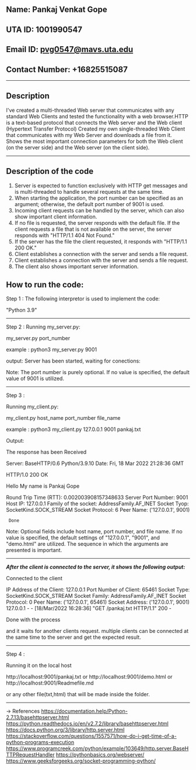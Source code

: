 ## Name: Pankaj Venkat Gope
## UTA ID: 1001990547
## Email ID: pvg0547@mavs.uta.edu
## Contact Number: +16825515087


*****************************************************************************************************************************************
## Description
I've created a multi-threaded Web server that communicates with any standard Web Clients and tested the functionality with a web browser.HTTP is a text-based protocol that connects the Web server and the Web client (Hypertext Transfer Protocol) 
Created my own single-threaded Web Client that communicates with my Web Server and downloads a file from it. 
Shows the most important connection parameters for both the Web client (on the server side) and the Web server (on the client side).

*****************************************************************************************************************************************

## Description of the code
1. Server is expected to function exclusively with HTTP get messages and is multi-threaded to handle several requests at the same time. 
2. When starting the application, the port number can be specified as an argument; otherwise, the default port number of 9001 is used. 
3. Incoming client requests can be handled by the server, which can also show important client information. 
4. If no file is requested, the server responds with the default file. If the client requests a file that is not available on the server, the server responds with "HTTP/1.1 404 Not Found." 
5. If the server has the file the client requested, it responds with "HTTP/1.1 200 OK." 
6. Client establishes a connection with the server and sends a file request.
7. Client establishes a connection with the server and sends a file request. 
8. The client also shows important server information.


## How to run the code:

Step 1 : The following interpretor is used to implement the code: 

"Python 3.9"

*****************************************************************************************************************************************

Step 2 :
Running my_server.py:

my_server.py port_number

example : python3 my_server.py 9001

output: Server has been started, waiting for conections:


Note: The port number is purely optional. If no value is specified, the default value of 9001 is utilized.

*****************************************************************************************************************************************

Step 3 :

Running my_client.py:

my_client.py host_name port_number file_name

example : python3 my_client.py 127.0.0.1 9001 pankaj.txt

Output:
   
   The response has been Received

Server: BaseHTTP/0.6 Python/3.9.10
Date: Fri, 18 Mar 2022 21:28:36 GMT


HTTP/1.0
200 OK

Hello My name is Pankaj Gope

Round Trip Time (RTT): 0.002003908157348633
Server Port Number: 9001
Host IP: 127.0.0.1
Family of the socket: AddressFamily.AF_INET
Socket Tyop: SocketKind.SOCK_STREAM
Socket Protocol: 6
Peer Name: ('127.0.0.1', 9001)

     Done


Note: Optional fields include host name, port number, and file name. If no value is specified, the default settings of "127.0.0.1", "9001", and "demo.html" are utilized. The sequence in which the arguments are presented is important.

*****************************************************************************************************************************************

*****After the client is connected to the server, it shows the following output:*****

Connected to the client

IP Address of the Client: 127.0.0.1
Port Number of Client: 65461
Socket Type: SocketKind.SOCK_STREAM
Socket Family: AddressFamily.AF_INET
Socket Protocol: 0
Peer Name: ('127.0.0.1', 65461)
Socket Address: ('127.0.0.1', 9001)
127.0.0.1 - - [18/Mar/2022 16:28:36] "GET /pankaj.txt HTTP/1.1" 200 -

Done with the process


and it waits for another clients request.
multiple clients can be connected at the same time to the server and get the expected result.

*****************************************************************************************************************************************

Step 4 :

Running it on the local host

http://localhost:9001/pankaj.txt
or
http://localhost:9001/demo.html
or
http://localhost:9001/Readmefile.md

or any other file(txt,html) that will be made inside the folder.

*****************************************************************************************************************************************

-> References
https://documentation.help/Python-2.7.13/basehttpserver.html
https://python.readthedocs.io/en/v2.7.2/library/basehttpserver.html
https://docs.python.org/3/library/http.server.html
https://stackoverflow.com/questions/1557571/how-do-i-get-time-of-a-python-programs-execution
https://www.programcreek.com/python/example/103649/http.server.BaseHTTPRequestHandler
https://pythonbasics.org/webserver/
https://www.geeksforgeeks.org/socket-programming-python/